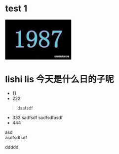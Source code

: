 # test 1


![are o 1987](../img/1987.jpg 'asdf')


#  lishi lis 今天是什么日的子呢

- 11
- 222
>dsafsdf
- 333
         sadfsdf
        sadfsdfasdf
- 444


asd  
asdfsdfsdf


ddddd